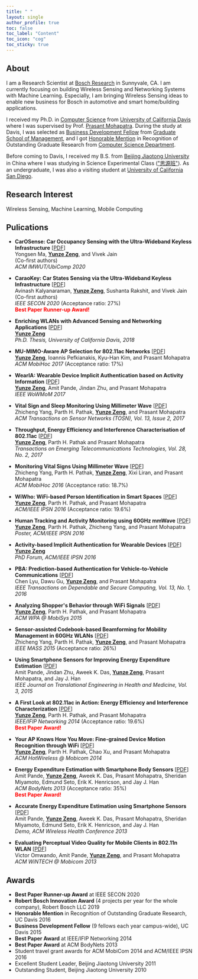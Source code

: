 ```yaml
---
title: " "
layout: single
author_profile: true
toc: false
toc_label: "Content"
toc_icon: "cog"
toc_sticky: true
---
```


## About

I am a Research Scientist at [Bosch Research](https://www.bosch.com/research/) in Sunnyvale, CA. I am currently focusing on building Wireless Sensing and Networking Systems with Machine Learning. Especially, I am bringing Wireless Sensing ideas to enable new business for Bosch in automotive and smart home/building applications.

I received my Ph.D. in [Computer Science](https://cs.ucdavis.edu/) from [University of California Davis](https://www.ucdavis.edu/) where I was supervised by Prof. [Prasant Mohapatra](https://faculty.engineering.ucdavis.edu/mohapatra/). During the study at Davis, I was selected as [Business Development Fellow](https://gsm.ucdavis.edu/profile/yunze-zeng) from [Graduate School of Management](https://gsm.ucdavis.edu/), and I got [Honorable Mention](https://cs.ucdavis.edu/news) in Recognition of Outstanding Graduate Research from [Computer Science Department](https://cs.ucdavis.edu/).

Before coming to Davis, I received my B.S. from [Beijing Jiaotong University](http://en.njtu.edu.cn/) in China where I was studying in Science Experimental Class (["思源班"](https://baike.baidu.com/item/%E6%80%9D%E6%BA%90%E7%8F%AD)). As an undergraduate, I was also a visiting student at [University of California San Diego](https://ucsd.edu/).

## Research Interest

Wireless Sensing, Machine Learning, Mobile Computing

## Pulications

- **CarOSense: Car Occupancy Sensing with the Ultra-Wideband Keyless Infrastructure** [[PDF](/assets/pdfs/CarOSense_ACM_IWMUT_2020.pdf)]\
Yongsen Ma, **<u>Yunze Zeng</u>**, and Vivek Jain\
(Co-first authors)\
*ACM IMWUT/UbiComp 2020*

- **CaraoKey: Car States Sensing via the Ultra-Wideband Keyless Infrastructure** [[PDF](/assets/pdfs/CaraoKey_IEEE_SECON_2020.pdf)]\
Avinash Kalyanaraman, **<u>Yunze Zeng</u>**, Sushanta Rakshit, and Vivek Jain\
(Co-first authors)\
*IEEE SECON 2020* (Acceptance ratio: 27%)\
<span style="color:red">**Best Paper Runner-up Award!**</span> 

- **Enriching WLANs with Advanced Sensing and Networking Applications** [[PDF](/assets/pdfs/YUNZE_ZENG_PHD_DISSERTATION.pdf)]\
**<u>Yunze Zeng</u>**\
*Ph.D. Thesis, University of California Davis, 2018*

- **MU-MIMO-Aware AP Selection for 802.11ac Networks** [[PDF](/assets/pdfs/)]\
**<u>Yunze Zeng</u>**, Ioannis Pefkianakis, Kyu-Han Kim, and Prasant Mohapatra\
*ACM MobiHoc 2017* (Acceptance ratio: 17%)

- **WearIA: Wearable Device Implicit Authentication based on Activity Information** [[PDF](/assets/pdfs/)]\
**<u>Yunze Zeng</u>**, Amit Pande, Jindan Zhu, and Prasant Mohapatra\
*IEEE WoWMoM 2017*

- **Vital Sign and Sleep Monitoring Using Millimeter Wave** [[PDF](/assets/pdfs/)]\
Zhicheng Yang, Parth H. Pathak, **<u>Yunze Zeng</u>**, and Prasant Mohapatra\
*ACM Transactions on Sensor Networks (TOSN), Vol. 13, Issue 2, 2017*

- **Throughput, Energy Efficiency and Interference Characterisation of 802.11ac** [[PDF](/assets/pdfs/)]\
**<u>Yunze Zeng</u>**, Parth H. Pathak and Prasant Mohapatra\
*Transactions on Emerging Telecommunications Technologies, Vol. 28, No. 2, 2017*

- **Monitoring Vital Signs Using Millimeter Wave** [[PDF](/assets/pdfs/)]\
Zhicheng Yang, Parth H. Pathak, **<u>Yunze Zeng</u>**, Xixi Liran, and Prasant Mohapatra\
*ACM MobiHoc 2016* (Acceptance ratio: 18.7%)

- **WiWho: WiFi-based Person Identification in Smart Spaces** [[PDF](/assets/pdfs/)]\
**<u>Yunze Zeng</u>**, Parth H. Pathak, and Prasant Mohapatra\
*ACM/IEEE IPSN 2016* (Acceptance ratio: 19.6%)

- **Human Tracking and Activity Monitoring using 60GHz mmWave** [[PDF](/assets/pdfs/)]\
**<u>Yunze Zeng</u>**, Parth H. Pathak, Zhicheng Yang, and Prasant Mohapatra\
*Poster, ACM/IEEE IPSN 2016*

- **Activity-based Implicit Authentication for Wearable Devices** [[PDF](/assets/pdfs/)]\
**<u>Yunze Zeng</u>**\
*PhD Forum, ACM/IEEE IPSN 2016*

- **PBA: Prediction-based Authentication for Vehicle-to-Vehicle Communications** [[PDF](/assets/pdfs/)]\
Chen Lyu, Dawu Gu, **<u>Yunze Zeng</u>**, and Prasant Mohapatra\
*IEEE Transactions on Dependable and Secure Computing, Vol. 13, No. 1, 2016*

- **Analyzing Shopper's Behavior through WiFi Signals** [[PDF](/assets/pdfs/)]\
**<u>Yunze Zeng</u>**, Parth H. Pathak, and Prasant Mohapatra\
*ACM WPA @ MobiSys 2015*

- **Sensor-assisted Codebook-based Beamforming for Mobility Management in 60GHz WLANs** [[PDF](/assets/pdfs/)]\
Zhicheng Yang, Parth H. Pathak, **<u>Yunze Zeng</u>**, and Prasant Mohapatra\
*IEEE MASS 2015* (Acceptance ratio: 26%)

- **Using Smartphone Sensors for Improving Energy Expenditure Estimation** [[PDF](/assets/pdfs/)]\
Amit Pande, Jindan Zhu, Aweek K. Das, **<u>Yunze Zeng</u>**, Prasant Mohapatra, and Jay J. Han\
*IEEE Journal on Translational Engineering in Health and Medicine, Vol. 3, 2015*

- **A First Look at 802.11ac in Action: Energy Efficiency and Interference Characterization** [[PDF](/assets/pdfs/)]\
**<u>Yunze Zeng</u>**, Parth H. Pathak, and Prasant Mohapatra\
*IEEE/IFIP Networking 2014* (Acceptance ratio: 19.6%)\
<span style="color:red">**Best Paper Award!**</span> 

- **Your AP Knows How You Move: Fine-grained Device Motion Recognition through WiFi** [[PDF](/assets/pdfs/)]\
**<u>Yunze Zeng</u>**, Parth H. Pathak, Chao Xu, and Prasant Mohapatra\
*ACM HotWireless @ Mobicom 2014*

- **Energy Expenditure Estimation with Smartphone Body Sensors** [[PDF](/assets/pdfs/)]\
Amit Pande, **<u>Yunze Zeng</u>**, Aweek K. Das, Prasant Mohapatra, Sheridan Miyamoto, Edmund Seto, Erik K. Henricson, and Jay J. Han\
*ACM BodyNets 2013* (Acceptance ratio: 35%)\
<span style="color:red">**Best Paper Award!**</span> 

- **Accurate Energy Expenditure Estimation using Smartphone Sensors** [[PDF](/assets/pdfs/)]\
Amit Pande, **<u>Yunze Zeng</u>**, Aweek K. Das, Prasant Mohapatra, Sheridan Miyamoto, Edmund Seto, Erik K. Henricson, and Jay J. Han\
*Demo, ACM Wireless Health Conference 2013*

- **Evaluating Perceptual Video Quality for Mobile Clients in 802.11n WLAN** [[PDF](/assets/pdfs/)]\
Victor Omwando, Amit Pande, **<u>Yunze Zeng</u>**, and Prasant Mohapatra\
*ACM WiNTECH @ Mobicom 2013*

## Awards

- **Best Paper Runner-up Award** at IEEE SECON 2020
- **Robert Bosch Innovation Award** (4 projects per year for the whole company), Robert Bosch LLC 2019
- **Honorable Mention** in Recognition of Outstanding Graduate Research, UC Davis 2016
- **Business Development Fellow** (9 fellows each year campus-wide), UC Davis 2015
- **Best Paper Award** at IEEE/IFIP Networking 2014
- **Best Paper Award** at ACM BodyNets 2013
- Student travel grant awards for ACM MobiCom 2014 and ACM/IEEE IPSN 2016
- Excellent Student Leader, Beijing Jiaotong University 2011
- Outstanding Student, Beijing Jiaotong University 2010
